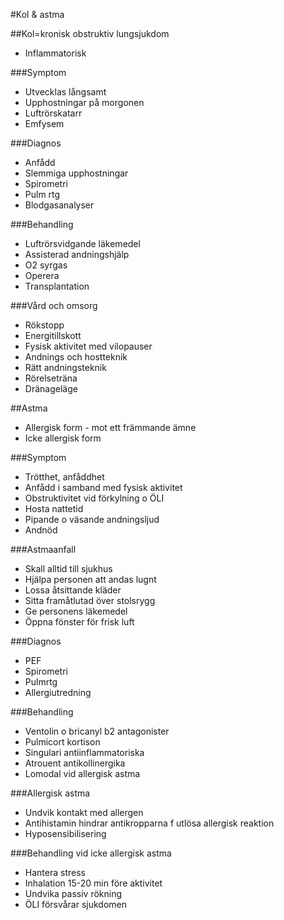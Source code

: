 #Kol & astma

##Kol=kronisk obstruktiv lungsjukdom
* Inflammatorisk

###Symptom
* Utvecklas långsamt
* Upphostningar på morgonen
* Luftrörskatarr
* Emfysem

###Diagnos
* Anfådd
* Slemmiga upphostningar
* Spirometri
* Pulm rtg
* Blodgasanalyser

###Behandling
* Luftrörsvidgande läkemedel
* Assisterad andningshjälp
* O2 syrgas
* Operera
* Transplantation

###Vård och omsorg
* Rökstopp
* Energitillskott
* Fysisk aktivitet med vilopauser
* Andnings och hostteknik
* Rätt andningsteknik
* Rörelseträna
* Dränageläge

##Astma
* Allergisk form - mot ett främmande ämne
* Icke allergisk form

###Symptom
* Trötthet,  anfåddhet
* Anfådd i samband med fysisk aktivitet
* Obstruktivitet vid förkylning o ÖLI
* Hosta nattetid
* Pipande o väsande andningsljud
* Andnöd

###Astmaanfall
* Skall alltid till sjukhus
* Hjälpa personen att andas lugnt
* Lossa åtsittande kläder
* Sitta framåtlutad över stolsrygg
* Ge personens läkemedel
* Öppna fönster för frisk luft

###Diagnos
* PEF
* Spirometri
* Pulmrtg
* Allergiutredning

###Behandling
* Ventolin o bricanyl b2 antagonister
* Pulmicort kortison
* Singulari antiinflammatoriska
* Atrouent antikollinergika
* Lomodal vid allergisk astma

###Allergisk astma
* Undvik kontakt med allergen
* Antihistamin hindrar antikropparna f utlösa allergisk reaktion
* Hyposensibilisering

###Behandling vid icke allergisk astma
* Hantera stress
* Inhalation 15-20 min före aktivitet
* Undvika passiv rökning
* ÖLI försvårar sjukdomen

